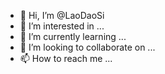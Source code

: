 - 👋 Hi, I’m @LaoDaoSi
- 👀 I’m interested in ...
- 🌱 I’m currently learning ...
- 💞️ I’m looking to collaborate on ...
- 📫 How to reach me ...

<!---
LaoDaoSi/LaoDaoSi is a ✨ special ✨ repository because its `README.md` (this file) appears on your GitHub profile.
You can click the Preview link to take a look at your changes.
--->
